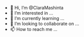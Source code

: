 - 👋 Hi, I’m @ClaraMashinta
- 👀 I’m interested in ...
- 🌱 I’m currently learning ...
- 💞️ I’m looking to collaborate on ...
- 📫 How to reach me ...

<!---
ClaraMashinta/ClaraMashinta is a ✨ special ✨ repository because its `README.md` (this file) appears on your GitHub profile.
You can click the Preview link to take a look at your changes.
--->
